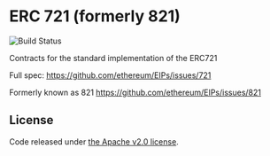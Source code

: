 # ERC 721 (formerly 821)

![Build Status](https://circleci.com/gh/decentraland/erc721.png)

Contracts for the standard implementation of the ERC721

Full spec: https://github.com/ethereum/EIPs/issues/721

Formerly known as 821  https://github.com/ethereum/EIPs/issues/821

## License

Code released under [the Apache v2.0 license](https://github.com/decentraland/land/blob/master/LICENSE).
